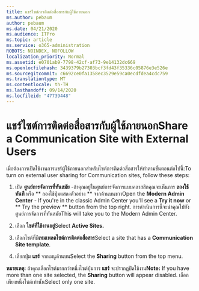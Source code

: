 ```yaml
---
title: แชร์ไซต์การติดต่อสื่อสารกับผู้ใช้ภายนอก
ms.author: pebaum
author: pebaum
ms.date: 04/21/2020
ms.audience: ITPro
ms.topic: article
ms.service: o365-administration
ROBOTS: NOINDEX, NOFOLLOW
localization_priority: Normal
ms.assetid: e0701ab9-7798-42cf-af73-9e14132dc669
ms.openlocfilehash: 3439379b27303bcf3fd43f35336c05876e3e526e
ms.sourcegitcommit: c6692ce0fa1358ec3529e59ca0ecdfdea4cdc759
ms.translationtype: MT
ms.contentlocale: th-TH
ms.lasthandoff: 09/14/2020
ms.locfileid: "47739448"
---
```

# <a name="share-a-communication-site-with-external-users"></a><span data-ttu-id="e9db9-102">แชร์ไซต์การติดต่อสื่อสารกับผู้ใช้ภายนอก</span><span class="sxs-lookup"><span data-stu-id="e9db9-102">Share a Communication Site with External Users</span></span>

<span data-ttu-id="e9db9-103">เมื่อต้องการเปิดใช้งานการแชร์ผู้ใช้ภายนอกสำหรับไซต์การติดต่อสื่อสารให้ทำตามขั้นตอนต่อไปนี้:</span><span class="sxs-lookup"><span data-stu-id="e9db9-103">To turn on external user sharing for Communication sites, follow these steps:</span></span> 
  
1. <span data-ttu-id="e9db9-104">เปิด **ศูนย์การจัดการที่ทันสมัย** -ถ้าคุณอยู่ในศูนย์การจัดการแบบคลาสสิกคุณจะเห็นการ **ลองใช้ทันที** หรือ \*\* ลองใช้ปุ่มแสดงตัวอย่าง \*\* จากด้านบนขวา</span><span class="sxs-lookup"><span data-stu-id="e9db9-104">Open the **Modern Admin Center** - If you're in the classic Admin Center you'll see a **Try it now** or \*\* Try the preview \*\* button from the top right.</span></span> <span data-ttu-id="e9db9-105">การดำเนินการนี้จะนำคุณไปยังศูนย์การจัดการที่ทันสมัย</span><span class="sxs-lookup"><span data-stu-id="e9db9-105">This will take you to the Modern Admin Center.</span></span> 
  
2. <span data-ttu-id="e9db9-106">เลือก **ไซต์ที่ใช้งานอยู่**</span><span class="sxs-lookup"><span data-stu-id="e9db9-106">Select **Active Sites.**</span></span>
  
3. <span data-ttu-id="e9db9-107">เลือกไซต์ที่มี**เทมเพลตไซต์การติดต่อสื่อสาร**</span><span class="sxs-lookup"><span data-stu-id="e9db9-107">Select a site that has a **Communication Site template**.</span></span> 
  
4. <span data-ttu-id="e9db9-108">เลือกปุ่ม **แชร์** จากเมนูด้านบน</span><span class="sxs-lookup"><span data-stu-id="e9db9-108">Select the **Sharing** button from the top menu.</span></span> 
  
 <span data-ttu-id="e9db9-109">**หมายเหตุ:** ถ้าคุณเลือกไซต์มากกว่าหนึ่งไซต์ปุ่มการ **แชร์** จะปรากฏปิดใช้งาน</span><span class="sxs-lookup"><span data-stu-id="e9db9-109">**Note:** If you have more than one site selected, the **Sharing** button will appear disabled.</span></span> <span data-ttu-id="e9db9-110">เลือกเพียงหนึ่งไซต์เท่านั้น</span><span class="sxs-lookup"><span data-stu-id="e9db9-110">Select only one site.</span></span> 
  

